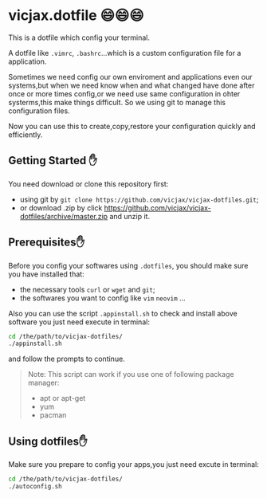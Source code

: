 # vicjax.dotfile :smile::smile::smile:

This is a dotfile which config your terminal.

A dotfile like `.vimrc`, `.bashrc`...which is a custom configuration file for a application.

Sometimes we need config our own enviroment and applications even our systems,but when we need know when and what changed have done after once or more times config,or we need use same configuration in ohter systerms,this make things difficult. So we using git to manage this configuration files.

Now you can use this to create,copy,restore your configuration quickly and efficiently.

## Getting Started :hand:

You need download or clone this repository first:

- using git by `git clone https://github.com/vicjax/vicjax-dotfiles.git`;
- or download .zip by click https://github.com/vicjax/vicjax-dotfiles/archive/master.zip and unzip it.

## Prerequisites:hand:

Before you config your softwares using `.dotfiles`, you should make sure you have installed that:

- the necessary tools `curl` or `wget` and `git`;
- the softwares you want to config like `vim` `neovim` ...

Also you can use the script `.appinstall.sh` to check and install above software you just need execute in terminal:

```sh
cd /the/path/to/vicjax-dotfiles/
./appinstall.sh
```

and follow the prompts to continue.
> Note: This script can work if you use one of following package manager:
> - apt or apt-get
> - yum
> - pacman
## Using dotfiles:hand:

Make sure you prepare to config your apps,you just need excute in terminal:

```sh
cd /the/path/to/vicjax-dotfiles/
./autoconfig.sh
```
